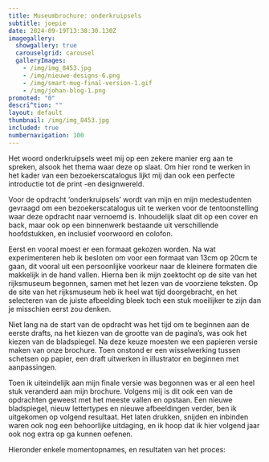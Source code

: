 ```yaml
---
title: Museumbrochure: onderkruipsels
subtitle: joepie
date: 2024-09-19T13:38:30.130Z
imagegallery:
  showgallery: true
  carouselgrid: carousel
  galleryImages:
    - /img/img_8453.jpg
    - /img/nieuwe-designs-6.png
    - /img/smart-mug-final-version-1.gif
    - /img/johan-blog-1.png
promoted: "0"
descri^tion: ""
layout: default
thumbnail: /img/img_8453.jpg
included: true
numbernavigation: 100
---
```

Het woord onderkruipsels weet mij op een zekere manier erg aan te spreken, alsook het thema waar deze op slaat. Om hier rond te werken in het kader van een bezoekerscatalogus lijkt mij dan ook een perfecte introductie tot de print -en designwereld.

Voor de opdracht ‘onderkruipsels’ wordt van mijn en mijn medestudenten gevraagd om een bezoekerscatalogus uit te werken voor de tentoonstelling waar deze opdracht naar vernoemd is. Inhoudelijk slaat dit op een cover en back, maar ook op een binnenwerk bestaande uit verschillende hoofdstukken, en inclusief voorwoord en colofon.

Eerst en vooral moest er een formaat gekozen worden. Na wat experimenteren heb ik besloten om voor een formaat van 13cm op 20cm te gaan, dit vooral uit een persoonlijke voorkeur naar de kleinere formaten die makkelijk in de hand vallen. Hierna ben ik mijn zoektocht op de site van het rijksmuseum begonnen, samen met het lezen van de voorziene teksten. Op de site van het rijksmuseum heb ik heel wat tijd doorgebracht, en het selecteren van de juiste afbeelding bleek toch een stuk moeilijker te zijn dan je misschien eerst zou denken.

Niet lang na de start van de opdracht was het tijd om te beginnen aan de eerste drafts, na het kiezen van de grootte van de pagina’s, was ook het kiezen van de bladspiegel. Na deze keuze moesten we een papieren versie maken van onze brochure. Toen onstond er een wisselwerking tussen schetsen op papier, een draft uitwerken in illustrator en beginnen met aanpassingen.

Toen ik uiteindelijk aan mijn finale versie was begonnen was er al een heel stuk veranderd aan mijn brochure. Volgens mij is dit ook een van de opdrachten geweest met het meeste vallen en opstaan. Een nieuwe bladspiegel, nieuw lettertypes en nieuwe afbeeldingen verder, ben ik uitgekomen op volgend resultaat. Het laten drukken, snijden en inbinden waren ook nog een behoorlijke uitdaging, en ik hoop dat ik hier volgend jaar ook nog extra op ga kunnen oefenen.

Hieronder enkele momentopnames, en resultaten van het proces: